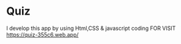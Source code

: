 # Quiz
I develop this app by using Html,CSS &amp; javascript coding FOR VISIT https://quiz-355c6.web.app/
